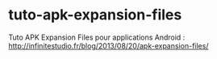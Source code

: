 tuto-apk-expansion-files
========================

Tuto APK Expansion Files pour applications Android : http://infinitestudio.fr/blog/2013/08/20/apk-expansion-files/
